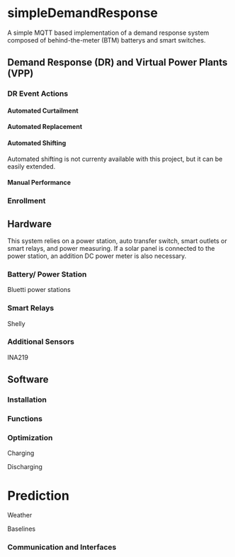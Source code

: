 # simpleDemandResponse

A simple MQTT based implementation of a demand response system composed of behind-the-meter (BTM) batterys and smart switches.

## Demand Response (DR) and Virtual Power Plants (VPP)

### DR Event Actions

#### Automated Curtailment

#### Automated Replacement

#### Automated Shifting

Automated shifting is not currenty available with this project, but it can be easily extended.

#### Manual Performance

### Enrollment

## Hardware

This system relies on a power station, auto transfer switch, smart outlets or smart relays, and power measuring. If a solar panel is connected to the power station, an addition DC power meter is also necessary.

### Battery/ Power Station

Bluetti power stations

### Smart Relays

Shelly

### Additional Sensors

INA219

## Software

### Installation

### Functions


### Optimization
Charging

Discharging

# Prediction

Weather

Baselines

### Communication and Interfaces
